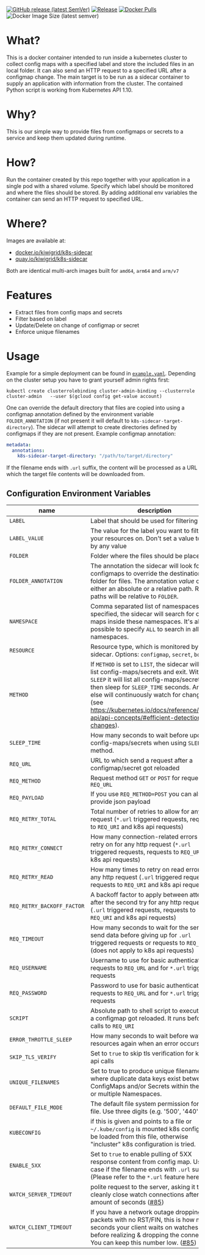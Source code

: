 

[![GitHub release (latest SemVer)](https://img.shields.io/github/v/release/kiwigrid/k8s-sidecar?style=flat)](https://github.com/kiwigrid/k8s-sidecar/releases)
[![Release](https://github.com/kiwigrid/k8s-sidecar/actions/workflows/release.yaml/badge.svg)](https://github.com/kiwigrid/k8s-sidecar/actions/workflows/release.yaml)
[![Docker Pulls](https://img.shields.io/docker/pulls/kiwigrid/k8s-sidecar.svg?style=flat)](https://hub.docker.com/r/kiwigrid/k8s-sidecar/)
![Docker Image Size (latest semver)](https://img.shields.io/docker/image-size/kiwigrid/k8s-sidecar)
# What?

This is a docker container intended to run inside a kubernetes cluster to collect config maps with a specified label and store the included files in an local folder. It can also send an HTTP request to a specified URL after a configmap change. The main target is to be run as a sidecar container to supply an application with information from the cluster. The contained Python script is working from Kubernetes API 1.10.

# Why?

This is our simple way to provide files from configmaps or secrets to a service and keep them updated during runtime.

# How?

Run the container created by this repo together with your application in a single pod with a shared volume. Specify which label should be monitored and where the files should be stored.
By adding additional env variables the container can send an HTTP request to specified URL.

# Where?

Images are available at:

- [docker.io/kiwigrid/k8s-sidecar](https://hub.docker.com/r/kiwigrid/k8s-sidecar)
- [quay.io/kiwigrid/k8s-sidecar](https://quay.io/repository/kiwigrid/k8s-sidecar)

Both are identical multi-arch images built for `amd64`, `arm64` and `arm/v7`

# Features

- Extract files from config maps and secrets
- Filter based on label
- Update/Delete on change of configmap or secret
- Enforce unique filenames

# Usage 

Example for a simple deployment can be found in [`example.yaml`](./example.yaml). Depending on the cluster setup you have to grant yourself admin rights first:
```shell
kubectl create clusterrolebinding cluster-admin-binding --clusterrole cluster-admin   --user $(gcloud config get-value account)
```

One can override the default directory that files are copied into using a configmap annotation defined by the environment variable `FOLDER_ANNOTATION` (if not present it will default to `k8s-sidecar-target-directory`). The sidecar will attempt to create directories defined by configmaps if they are not present. Example configmap annotation:
```yaml
metadata:
  annotations:
    k8s-sidecar-target-directory: "/path/to/target/directory"
```

If the filename ends with `.url` suffix, the content will be processed as a URL which the target file contents will be downloaded from.

## Configuration Environment Variables

| name | description | required | default | type
| ---  | ---         | ----     | ----    | ---
| `LABEL` | Label that should be used for filtering | true | - | string
| `LABEL_VALUE` | The value for the label you want to filter your resources on. Don't set a value to filter by any value | false | - | string
| `FOLDER` | Folder where the files should be placed| true | - | string
| `FOLDER_ANNOTATION` | The annotation the sidecar will look for in configmaps to override the destination folder for files. The annotation _value_ can be either an absolute or a relative path. Relative paths will be relative to `FOLDER`. | false | `k8s-sidecar-target-directory` | string
| `NAMESPACE` | Comma separated list of namespaces. If specified, the sidecar will search for config-maps inside these namespaces. It's also possible to specify `ALL` to search in all namespaces. | false | namespace in which the sidecar is running | string
| `RESOURCE` | Resource type, which is monitored by the sidecar. Options: `configmap`, `secret`, `both` | false | `configmap` | string
| `METHOD` | If `METHOD` is set to `LIST`, the sidecar will just list config-maps/secrets and exit. With `SLEEP` it will list all config-maps/secrets, then sleep for `SLEEP_TIME` seconds. Anything else will continuously watch for changes (see https://kubernetes.io/docs/reference/using-api/api-concepts/#efficient-detection-of-changes).| false | - | string
| `SLEEP_TIME` | How many seconds to wait before updating config-maps/secrets when using `SLEEP` method. | false | `60` | integer
| `REQ_URL` | URL to which send a request after a configmap/secret got reloaded | false | - | URI
| `REQ_METHOD` | Request method `GET` or `POST` for requests tp `REQ_URL` | false | `GET` | string
| `REQ_PAYLOAD` | If you use `REQ_METHOD=POST` you can also provide json payload | false | -  | json
| `REQ_RETRY_TOTAL` | Total number of retries to allow for any http request (`*.url` triggered requests, requests to `REQ_URI` and k8s api requests) | false | `5` | integer
| `REQ_RETRY_CONNECT` | How many connection-related errors to retry on for any http request (`*.url` triggered requests, requests to `REQ_URI` and k8s api requests)| false | `10` | integer
| `REQ_RETRY_READ` | How many times to retry on read errors for any http request (`.url` triggered requests, requests to `REQ_URI` and k8s api requests) | false | `5` | integer
| `REQ_RETRY_BACKOFF_FACTOR` | A backoff factor to apply between attempts after the second try for any http request (`.url` triggered requests, requests to `REQ_URI` and k8s api requests) | false | `1.1` | float
| `REQ_TIMEOUT` | How many seconds to wait for the server to send data before giving up for `.url` triggered requests or requests to `REQ_URI` (does not apply to k8s api requests) | false | `10` | float
| `REQ_USERNAME` | Username to use for basic authentication for requests to `REQ_URL` and for `*.url` triggered requests | false | - | string
| `REQ_PASSWORD` | Password to use for basic authentication for requests to `REQ_URL` and for `*.url` triggered requests | false | - | string
| `SCRIPT` | Absolute path to shell script to execute after a configmap got reloaded. It runs before calls to `REQ_URI` |  false | - | string
| `ERROR_THROTTLE_SLEEP` | How many seconds to wait before watching resources again when an error occurs | false | `5` | integer
| `SKIP_TLS_VERIFY` | Set to `true` to skip tls verification for kube api calls | false | - | boolean
| `UNIQUE_FILENAMES` | Set to true to produce unique filenames where duplicate data keys exist between ConfigMaps and/or Secrets within the same or multiple Namespaces. | false | `false` | boolean
| `DEFAULT_FILE_MODE` | The default file system permission for every file. Use three digits (e.g. '500', '440', ...) | false | - | string
| `KUBECONFIG` | if this is given and points to a file or `~/.kube/config` is mounted k8s config will be loaded from this file, otherwise "incluster" k8s configuration is tried. | false | - | string
|`ENABLE_5XX` | Set to `true` to enable pulling of 5XX response content from config map. Used in case if the filename ends with `.url` suffix (Please refer to the `*.url` feature here.) | false | - | boolean
| `WATCH_SERVER_TIMEOUT` | polite request to the server, asking it to cleanly close watch connections after this amount of seconds ([#85](https://github.com/kiwigrid/k8s-sidecar/issues/85))| false | `60` | integer
| `WATCH_CLIENT_TIMEOUT` | If you have a network outage dropping all packets with no RST/FIN, this is how many seconds your client waits on watches before realizing & dropping the connection. You can keep this number low. ([#85](https://github.com/kiwigrid/k8s-sidecar/issues/85)) | false | `66` | integer
